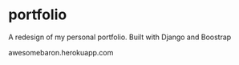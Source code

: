 # portfolio
A redesign of my personal portfolio. Built with Django and Boostrap

awesomebaron.herokuapp.com
